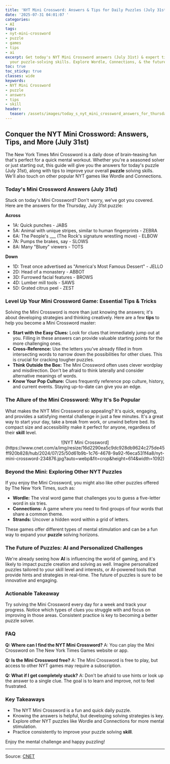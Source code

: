 ```yaml
---
title: 'NYT Mini Crossword: Answers & Tips for Daily Puzzles (July 31st)'
date: '2025-07-31 04:01:07 '
categories:
- AI
tags:
- nyt-mini-crossword
- puzzle
- games
- tips
- ai
excerpt: Get today's NYT Mini Crossword answers (July 31st) & expert tips to improve
  your puzzle-solving skills. Explore Wordle, Connections, & the future of puzzles!
toc: true
toc_sticky: true
classes: wide
keywords:
- NYT Mini Crossword
- puzzle
- answers
- tips
- skill
header:
  teaser: /assets/images/today_s_nyt_mini_crossword_answers_for_thursday__j_20250731040106.jpg
---
```


## Conquer the NYT Mini Crossword: Answers, Tips, and More (July 31st)

The New York Times Mini Crossword is a daily dose of brain-teasing fun that's perfect for a quick mental workout. Whether you're a seasoned solver or just starting out, this guide will give you the answers for today's puzzle (July 31st), along with tips to improve your overall **puzzle** solving skills. We'll also touch on other popular NYT games like Wordle and Connections.

### Today's Mini Crossword Answers (July 31st)

Stuck on today's Mini Crossword? Don't worry, we've got you covered. Here are the answers for the Thursday, July 31st puzzle:

**Across**

*   1A: Quick punches - JABS
*   5A: Animal with unique stripes, similar to human fingerprints - ZEBRA
*   6A: The People's ___ (The Rock's signature wrestling move) - ELBOW
*   7A: Pumps the brakes, say - SLOWS
*   8A: Many "Bluey" viewers - TOTS

**Down**

*   1D: Treat once advertised as "America's Most Famous Dessert" - JELLO
*   2D: Head of a monastery - ABBOT
*   3D: Furrowed facial features - BROWS
*   4D: Lumber mill tools - SAWS
*   5D: Grated citrus peel - ZEST


### Level Up Your Mini Crossword Game: Essential Tips & Tricks

Solving the Mini Crossword is more than just knowing the answers; it's about developing strategies and thinking creatively. Here are a few **tips** to help you become a Mini Crossword master:

*   **Start with the Easy Clues:** Look for clues that immediately jump out at you. Filling in these answers can provide valuable starting points for the more challenging ones.
*   **Cross-Reference:** Use the letters you've already filled in from intersecting words to narrow down the possibilities for other clues. This is crucial for cracking tougher puzzles.
*   **Think Outside the Box:** The Mini Crossword often uses clever wordplay and misdirection. Don't be afraid to think laterally and consider alternative meanings of words.
*   **Know Your Pop Culture:** Clues frequently reference pop culture, history, and current events. Staying up-to-date can give you an edge.


### The Allure of the Mini Crossword: Why It's So Popular

What makes the NYT Mini Crossword so appealing? It's quick, engaging, and provides a satisfying mental challenge in just a few minutes. It's a great way to start your day, take a break from work, or unwind before bed. Its compact size and accessibility make it perfect for anyone, regardless of their **skill** level.

<center>![NYT Mini Crossword](https://www.cnet.com/a/img/resize/16d2290ea5c9dc928db9624c275de45ff920b828/hub/2024/07/25/50d61b9b-1c76-4678-9a92-f6eca531f4a8/nyt-mini-crossword-234876.jpg?auto=webp&fit=crop&height=614&width=1092)</center>

### Beyond the Mini: Exploring Other NYT Puzzles

If you enjoy the Mini Crossword, you might also like other puzzles offered by The New York Times, such as:

*   **Wordle:** The viral word game that challenges you to guess a five-letter word in six tries.
*   **Connections:** A game where you need to find groups of four words that share a common theme.
*   **Strands:** Uncover a hidden word within a grid of letters.

These games offer different types of mental stimulation and can be a fun way to expand your **puzzle** solving horizons.

### The Future of Puzzles: AI and Personalized Challenges

We're already seeing how **AI** is influencing the world of gaming, and it's likely to impact puzzle creation and solving as well. Imagine personalized puzzles tailored to your skill level and interests, or AI-powered tools that provide hints and strategies in real-time. The future of puzzles is sure to be innovative and engaging.

### Actionable Takeaway

Try solving the Mini Crossword every day for a week and track your progress. Notice which types of clues you struggle with and focus on improving in those areas. Consistent practice is key to becoming a better puzzle solver.

### FAQ

**Q: Where can I find the NYT Mini Crossword?**
A: You can play the Mini Crossword on The New York Times Games website or app.

**Q: Is the Mini Crossword free?**
A: The Mini Crossword is free to play, but access to other NYT games may require a subscription.

**Q: What if I get completely stuck?**
A: Don't be afraid to use hints or look up the answer to a single clue. The goal is to learn and improve, not to feel frustrated.

### Key Takeaways

*   The NYT Mini Crossword is a fun and quick daily puzzle.
*   Knowing the answers is helpful, but developing solving strategies is key.
*   Explore other NYT puzzles like Wordle and Connections for more mental stimulation.
*   Practice consistently to improve your puzzle solving **skill**.

Enjoy the mental challenge and happy puzzling!

---

Source: [CNET](https://www.cnet.com/tech/gaming/todays-nyt-mini-crossword-answers-for-thursday-july-31/#ftag=CAD590a51e)
